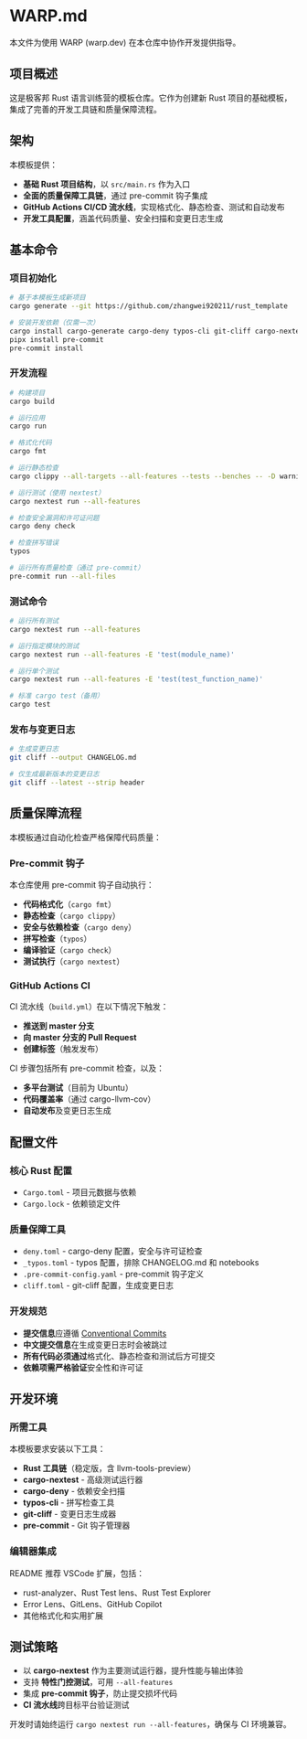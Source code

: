 # WARP.md

本文件为使用 WARP (warp.dev) 在本仓库中协作开发提供指导。

## 项目概述

这是极客邦 Rust 语言训练营的模板仓库。它作为创建新 Rust 项目的基础模板，集成了完善的开发工具链和质量保障流程。

## 架构

本模板提供：
- **基础 Rust 项目结构**，以 `src/main.rs` 作为入口
- **全面的质量保障工具链**，通过 pre-commit 钩子集成
- **GitHub Actions CI/CD 流水线**，实现格式化、静态检查、测试和自动发布
- **开发工具配置**，涵盖代码质量、安全扫描和变更日志生成

## 基本命令

### 项目初始化
```bash
# 基于本模板生成新项目
cargo generate --git https://github.com/zhangwei920211/rust_template

# 安装开发依赖（仅需一次）
cargo install cargo-generate cargo-deny typos-cli git-cliff cargo-nextest --locked
pipx install pre-commit
pre-commit install
```

### 开发流程
```bash
# 构建项目
cargo build

# 运行应用
cargo run

# 格式化代码
cargo fmt

# 运行静态检查
cargo clippy --all-targets --all-features --tests --benches -- -D warnings

# 运行测试（使用 nextest）
cargo nextest run --all-features

# 检查安全漏洞和许可证问题
cargo deny check

# 检查拼写错误
typos

# 运行所有质量检查（通过 pre-commit）
pre-commit run --all-files
```

### 测试命令
```bash
# 运行所有测试
cargo nextest run --all-features

# 运行指定模块的测试
cargo nextest run --all-features -E 'test(module_name)'

# 运行单个测试
cargo nextest run --all-features -E 'test(test_function_name)'

# 标准 cargo test（备用）
cargo test
```

### 发布与变更日志
```bash
# 生成变更日志
git cliff --output CHANGELOG.md

# 仅生成最新版本的变更日志
git cliff --latest --strip header
```

## 质量保障流程

本模板通过自动化检查严格保障代码质量：

### Pre-commit 钩子
本仓库使用 pre-commit 钩子自动执行：
- **代码格式化**（`cargo fmt`）
- **静态检查**（`cargo clippy`）
- **安全与依赖检查**（`cargo deny`）
- **拼写检查**（`typos`）
- **编译验证**（`cargo check`）
- **测试执行**（`cargo nextest`）

### GitHub Actions CI
CI 流水线（`build.yml`）在以下情况下触发：
- **推送到 master 分支**
- **向 master 分支的 Pull Request**
- **创建标签**（触发发布）

CI 步骤包括所有 pre-commit 检查，以及：
- **多平台测试**（目前为 Ubuntu）
- **代码覆盖率**（通过 cargo-llvm-cov）
- **自动发布**及变更日志生成

## 配置文件

### 核心 Rust 配置
- `Cargo.toml` - 项目元数据与依赖
- `Cargo.lock` - 依赖锁定文件

### 质量保障工具
- `deny.toml` - cargo-deny 配置，安全与许可证检查
- `_typos.toml` - typos 配置，排除 CHANGELOG.md 和 notebooks
- `.pre-commit-config.yaml` - pre-commit 钩子定义
- `cliff.toml` - git-cliff 配置，生成变更日志

### 开发规范
- **提交信息**应遵循 [Conventional Commits](https://www.conventionalcommits.org/)
- **中文提交信息**在生成变更日志时会被跳过
- **所有代码必须通过**格式化、静态检查和测试后方可提交
- **依赖项需严格验证**安全性和许可证

## 开发环境

### 所需工具
本模板要求安装以下工具：
- **Rust 工具链**（稳定版，含 llvm-tools-preview）
- **cargo-nextest** - 高级测试运行器
- **cargo-deny** - 依赖安全扫描
- **typos-cli** - 拼写检查工具
- **git-cliff** - 变更日志生成器
- **pre-commit** - Git 钩子管理器

### 编辑器集成
README 推荐 VSCode 扩展，包括：
- rust-analyzer、Rust Test lens、Rust Test Explorer
- Error Lens、GitLens、GitHub Copilot
- 其他格式化和实用扩展

## 测试策略

- 以 **cargo-nextest** 作为主要测试运行器，提升性能与输出体验
- 支持 **特性门控测试**，可用 `--all-features`
- 集成 **pre-commit 钩子**，防止提交损坏代码
- **CI 流水线**跨目标平台验证测试

开发时请始终运行 `cargo nextest run --all-features`，确保与 CI 环境兼容。
